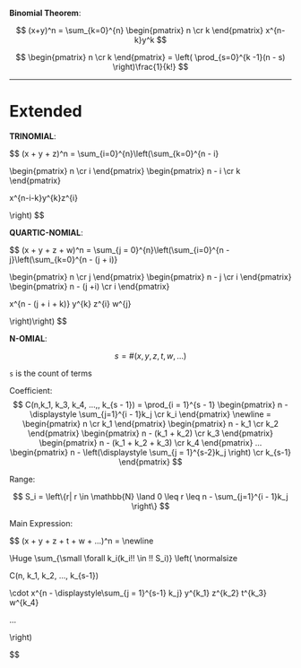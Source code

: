 
**Binomial Theorem**:

$$
(x+y)^n =
\sum_{k=0}^{n} \begin{pmatrix} n \cr k \end{pmatrix} x^{n-k}y^k
$$

$$
\begin{pmatrix} n \cr k \end{pmatrix} = \left( \prod_{s=0}^{k -1}(n - s) \right)\frac{1}{k!}
$$

---

# **Extended**

**TRINOMIAL**:

$$
(x + y + z)^n = 
\sum_{i=0}^{n}\left(\sum_{k=0}^{n - i}

\begin{pmatrix} n \cr i \end{pmatrix}
\begin{pmatrix} n - i \cr k \end{pmatrix}

x^{n-i-k}y^{k}z^{i}

\right)
$$

**QUARTIC-NOMIAL**:

$$
(x + y + z + w)^n = 
\sum_{j = 0}^{n}\left(\sum_{i=0}^{n - j}\left(\sum_{k=0}^{n - (j + i)}

\begin{pmatrix} n \cr j \end{pmatrix}
\begin{pmatrix} n - j \cr i \end{pmatrix}
\begin{pmatrix} n - (j +i) \cr i \end{pmatrix}

x^{n - (j + i + k)} y^{k} z^{i} w^{j}

\right)\right)
$$

**N-OMIAL**:

$$
s = \#(x, y, z, t, w, ...)
$$

`s` is the count of terms


Coefficient:
$$
C(n,k_1, k_3, k_4, ...,, k_{s - 1}) = \prod_{i = 1}^{s - 1} \begin{pmatrix} n - \displaystyle \sum_{j=1}^{i - 1}k_j \cr k_i \end{pmatrix}
\newline =
\begin{pmatrix} n \cr k_1 \end{pmatrix}
\begin{pmatrix} n - k_1 \cr k_2 \end{pmatrix}
\begin{pmatrix} n - (k_1 + k_2) \cr k_3 \end{pmatrix}
\begin{pmatrix} n - (k_1 + k_2 + k_3) \cr k_4 \end{pmatrix}
...
\begin{pmatrix} n - \left(\displaystyle \sum_{j = 1}^{s-2}k_j \right) \cr k_{s-1} \end{pmatrix}
$$

Range:

$$
S_i = \left\{r| r \in \mathbb{N} \land 0 \leq r \leq n - \sum_{j=1}^{i - 1}k_j \right\}
$$

Main Expression:

$$
(x + y + z + t + w + ...)^n = \newline

\Huge \sum_{\small \forall k_i(k_i\!\! \in \!\! S_i)} \left( \normalsize

C(n, k_1, k_2, ..., k_{s-1})

\cdot x^{n - \displaystyle\sum_{j = 1}^{s-1} k_j}
y^{k_1}
z^{k_2}
t^{k_3}
w^{k_4}

...

\right)

$$